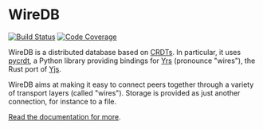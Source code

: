 # WireDB

[![Build Status](https://github.com/davidbrochart/wiredb/workflows/test/badge.svg)](https://github.com/davidbrochart/wiredb/actions)
[![Code Coverage](https://img.shields.io/badge/coverage-100%25-green)](https://img.shields.io/badge/coverage-100%25-green)

WireDB is a distributed database based on [CRDTs](https://en.wikipedia.org/wiki/Conflict-free_replicated_data_type).
In particular, it uses [pycrdt](https://github.com/y-crdt/pycrdt), a Python library
providing bindings for [Yrs](https://github.com/y-crdt/y-crdt) (pronounce "wires"), the Rust port of [Yjs](https://github.com/yjs/yjs).

WireDB aims at making it easy to connect peers together through a variety of transport layers (called "wires").
Storage is provided as just another connection, for instance to a file.

[Read the documentation for more](https://davidbrochart.github.io/wiredb).
